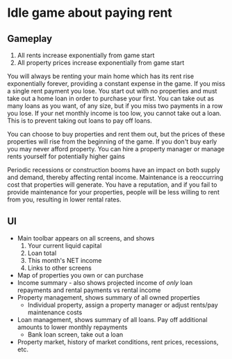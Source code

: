 # Idle game about paying rent

## Gameplay

1. All rents increase exponentially from game start
2. All property prices increase exponentially from game start

You will always be renting your main home which has its rent rise exponentially forever, providing a constant expense in the game. If you miss a single rent payment you lose. You start out with no properties and must take out a home loan in order to purchase your first. You can take out as many loans as you want, of any size, but if you miss two payments in a row you lose. If your net monthly income is too low, you cannot take out a loan. This is to prevent taking out loans to pay off loans.

You can choose to buy properties and rent them out, but the prices of these properties will rise from the beginning of the game. If you don't buy early you may never afford property. You can hire a property manager or manage rents yourself for potentially higher gains

Periodic recessions or construction booms have an impact on both supply and demand, thereby affecting rental income. Maintenance is a reoccurring cost that properties will generate. You have a reputation, and if you fail to provide maintenance for your properties, people will be less willing to rent from you, resulting in lower rental rates.

## UI
 - Main toolbar appears on all screens, and shows
   1. Your current liquid capital
   2. Loan total
   3. This month's NET income
   4. Links to other screens
 - Map of properties you own or can purchase
 - Income summary - also shows projected income of *only* loan repayments and rental payments vs rental income
 - Property management, shows summary of all owned properties
   - Individual property, assign a property manager or adjust rents/pay maintenance costs
 - Loan management, shows summary of all loans. Pay off additional amounts to lower monthly repayments
   - Bank loan screen, take out a loan
 - Property market, history of market conditions, rent prices, recessions, etc.